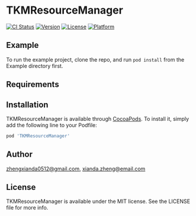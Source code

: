 # TKMResourceManager

[![CI Status](https://img.shields.io/travis/zhengxianda0512@gmail.com/TKMResourceManager.svg?style=flat)](https://travis-ci.org/zhengxianda0512@gmail.com/TKMResourceManager)
[![Version](https://img.shields.io/cocoapods/v/TKMResourceManager.svg?style=flat)](https://cocoapods.org/pods/TKMResourceManager)
[![License](https://img.shields.io/cocoapods/l/TKMResourceManager.svg?style=flat)](https://cocoapods.org/pods/TKMResourceManager)
[![Platform](https://img.shields.io/cocoapods/p/TKMResourceManager.svg?style=flat)](https://cocoapods.org/pods/TKMResourceManager)

## Example

To run the example project, clone the repo, and run `pod install` from the Example directory first.

## Requirements

## Installation

TKMResourceManager is available through [CocoaPods](https://cocoapods.org). To install
it, simply add the following line to your Podfile:

```ruby
pod 'TKMResourceManager'
```

## Author

zhengxianda0512@gmail.com, xianda.zheng@email.com

## License

TKMResourceManager is available under the MIT license. See the LICENSE file for more info.
